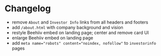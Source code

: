 # Changelog

- remove `About` and `Investor Info` links from all headers and footers
- add `/about.html` with company background and vision
- restyle Beehiiv embed on landing page; center and remove card UI
- enlarge Beehiiv embed on landing page
- add `meta name="robots" content="noindex, nofollow"` to `investorinfo` pages
